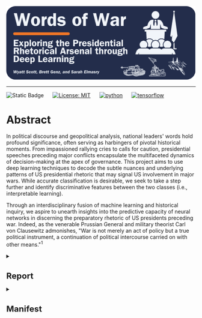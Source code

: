 <div align="center">
    <img src="images/logo.png">
</div>
<p align="center">

---

![Static Badge](https://img.shields.io/badge/Repo_Status%3A-Work_in_Progress-blue?style=flat&logo=data%3Aimage%2Fpng%3Bbase64%2CiVBORw0KGgoAAAANSUhEUgAAAC0AAAAiCAMAAAD8kqB9AAAClFBMVEUAAAD%2F%2F%2F%2FBYzTCysr2WxvyQRLnSibjUy3VZSLbQyvSjHHIjEX5%2F%2F%2F5%2B%2FvIz9D8%2F%2F%2F4WhryWRz3QBHxUR7ySh%2FxbBjsTiHwbxnnTCXVQiz96eTg4N%2Fd3dzL0tH0XDPFzc32SRv0UB%2F3WRr4XRn1SR32VBv1Uhz0TB71URz0QBDySh3%2FYAP4ZxT1YxnwXRz0ZxnvTh7vVR7yPhDxQhfrTB%2FcVCLfRSzUUCfdPCbLciPQOjLu8fHc5OXn5eT85uHj4uHY19bKt6%2F3WBv2Uhv0WS%2F1TSDyWjT0Sx33XBr3Vhv0Vxz3XRr3Xhr1Uhv0Ux30SRv0Whv3Yhn2Xhr0UhzzPg%2F2RBb0Tx7zPg%2FzPg7zUR33YxjyTh%2F7XgL6WQDxTh%2FwVB%2F3Pw%2FzPA3wTh7zYRv1aBntTCDxXhzrTx%2FwSh7oYCDxaxjuTiDmSyHsWR7rPxnoQiXnchrmehr%2B9%2FTs7%2FD%2B7unW2djQ19jm2dbHxcLKuLD3v6%2FJrKL1SRvvelv25ePBxML7aRfg7%2FbS5ezY7PDA1t32VBv2UBz0SR70QxT0QxT0QxT2VRv1VRz3Yhn1Sx34VRvyTB%2F1Sh71Rhj2Uhz2TBj3YRn3Yxn1RBb5ZBfxTB%2F2ZBn7Zgz4Zhj4QhPuWB30ZBrySR3yXhzvSyDvWRv3PxDvTR%2F0WRzyYhvyPQ32aRryahrvViDuYhnxQRPzbRrsRh%2FYXSPuchnrcxjRp5vqbEr5v6%2F0cU3wWDD849vQqqD3pI32n4b2moDfhmznlmTocVD0XjX5Vhrl5ubKtKvirZ%2FPpprTpZbWnI%2F8q3z2lnv4lHn5pXXwn27fhGrfgmjlkF%2F5klzmclPjcFD1bUn0Z0Ptd0H3bDb0VCr0WyT4WRn7YRf4PQvBMCeZAAAAs3RSTlMA%2FQj72VQnHBIPBgX%2B%2Fv78%2BKqajGI0LyolBv7%2B%2Fv79%2FPX09PTu287Cv7%2B1oqCTi394c1pONCIYFRINCv7%2B%2Fv7%2B%2Fv79%2Ffv39fHw7evp4uHS0M%2FMysXFwbq4s7Cwq6SimpGQgX59eHJoYFlRUElHRD8sGRX%2B%2Fv7%2B%2Fv7%2B%2Fv7%2B%2Fv38%2FPv6%2Bvn57u3p4%2BLd19bV0tLNzcrIwsC5trSnp6eioJ%2Bem5uVlZWRkIiDbmlcS0tEOTQjHZlkpy4AAAI7SURBVDjLYqAPyBHU0Y6NjZlvCuZxLp%2BtrR2jI5iOS7nWjX2nT1xQ5ARzuKdc3Xf%2BzDV%2Fdlyq2dt3NvHbqUhAzJ50vKWxzi0Pt1sSttRLM25bAWYbbXd0YDwVgcflEirH%2BHi2dpoBmVyhe%2BWtd7isBTLxGM4MNDyRQZKBdXtlKf%2FJCLzBwua%2BGWh4BzsDE8RoY%2FyhuGQLsz3%2F5USg0Y4yjHvCufCrZlPYLMuztYt9%2Bjk%2BXjs5Y0JRJAQ0nHFbiNthaaDRQD4RhlfdPsvHKyXHSjj%2BhfYz2xbVVtsw7tbkIqxaAmg4b3kFwmjChh%2BSgRhNGIi57iyTKS45YIRDHiAONMMvyjvw70Iz2hzOMs3kQDX8qI3UARRXc2duQJLXW4MsN%2FdS864QJiQBUb1cZHnTeQvFETwTxSNXkFxdoCdoguZ2wwDdjXDOguvqcKMLkwOEOTG8mh%2FpoysOM7xGBMrapM8SnIM1aDL8PGat4waxJFPZIe7V9fZNlcQRklYiagKB%2BqLcEJ74yqlKqklmeGLGyjjSU3laimiB%2BCrAoryVwkTMgYGHUzHIUjMDr1sNPso3BeLZcKpjMmfisEwTzErRiQpUVurXmNgm0Dtjjn7WsuRCDqAMWvj1%2BAWxsHgcdPJUnRwnst6CwVIsQ1ij28vpoAALS5Ca6mIU1aujVaINklp9s%2FMtkEQ52fKCneMN4tzDDNGcsmiCsIZzGoYLcxXVhNW1mNCFLZb6q2MrILO1%2BmZKYPMorlBlIBcAACpxj1lvNSqgAAAAAElFTkSuQmCC&labelColor=%23232D4B&color=%23E57200) &nbsp; &nbsp; &nbsp;[![License: MIT](https://img.shields.io/badge/License-MIT-yellow.svg)](https://opensource.org/licenses/MIT) &nbsp; &nbsp; &nbsp;[![python](https://img.shields.io/badge/Python-3.11-3776AB.svg?style=flat&logo=python&logoColor=white)](https://www.python.org) &nbsp; &nbsp; &nbsp;[![tensorflow](https://img.shields.io/badge/TensorFlow-1.13.1-FF6F00.svg?style=flat&logo=tensorflow)](https://www.tensorflow.org)

# Abstract

In political discourse and geopolitical analysis, national leaders' words hold profound significance, often serving as harbingers of pivotal historical moments. From impassioned rallying cries to calls for caution, presidential speeches preceding major conflicts encapsulate the multifaceted dynamics of decision-making at the apex of governance. This project aims to use deep learning techniques to decode the subtle nuances and underlying patterns of US presidential rhetoric that may signal US involvement in major wars. While accurate classification is desirable, we seek to take a step further and identify discriminative features between the two classes (i.e., interpretable learning).

Through an interdisciplinary fusion of machine learning and historical inquiry, we aspire to unearth insights into the predictive capacity of neural networks in discerning the preparatory rhetoric of US presidents preceding war. Indeed, as the venerable Prussian General and military theorist Carl von Clausewitz admonishes, "War is not merely an act of policy but a true political instrument, a continuation of political intercourse carried on with other means."<sup>1</sup>

<details>
<summary><h1 style="font-size: 22px;">Report</h1></summary>


## Table of Contents

<!--ts-->
   * [Introduction](#introduction)
   * [Methods](#methods)
   * [Literature Review](#literature-review)
      * [Datset](#dataset)
      * [Modeling Experiments](#modeling-experiments)
        * [MLP](#mlp)
        * [RNN with LSTM](#rnn-with-lstm)
        * [LSTM with Attention](#lstm-with-attention)
        * [BERT](#BERT)
      * [Test Performance](#test-performance)
   * [Conclusions](#conclusions)
   * [Sources](#sources)
<!--te-->

# Motivation
<a name="introduction"></a>

We aim to shed light on the interplay between the verbiage of national leaders and the inexorable currents of history that they set in motion. In addition to probing the efficacy of deep learning and natural language processing (NLP) while navigating the challenges inherent in the analysis of protracted textual corpora, we endeavor to examine how presidential rhetoric shapes, reflects and occasionally catalyzes the nation's trajectory toward pivotal global events. We aim to gauge the impact of leaders' orations on national decisions and international relations, furnishing novel insights and fresh perspectives on matters of global import.

Moreover, this interdisciplinary approach provides valuable tools for policymakers, historians, and the wider public. Deciphering the recurrent motifs within presidential addresses holds the potential to inform prognostication or influence forthcoming events, thereby exemplifying the enduring relevance of Clausewitzian principles in conjunction with contemporary technological innovations. In doing so, it bridges age-old theories with cutting-edge methodologies, fostering a more comprehensive understanding of how leaders adeptly frame their rhetoric to galvanize support for political endeavors. While impressive accuracy warrants attention and is important for a classification task as important as ours, we seek to make our model results interpretable; deep neural networks for classification are, to most, black boxes; we plan to use interpretable learning techniques to shed insight on how/why our models predict as they do.

# Literature Review
<a name="literature-review"></a>

NLP has significantly improved in recent years, with techniques available today for handling progressively larger text documents. For longer texts, several studies show that Recurrent Neural Networks (RNN), particularly gated variants like Long Short-Term Memory (LSTM)<sup>2</sup> and Gated Recurrent Unit (GRU)<sup>3</sup>, can capture patterns while retaining important contextual information.<sup>4,5</sup> However, LSTM and GRU structures are inefficient because they conduct recurrent operations at the token level, and research suggests these structures can suffer from vanishing gradients during backpropagation when used for longer sequences.<sup>6</sup>

Nevertheless, gated architectures are instrumental in capturing sequential dependencies in text data, yet their effectiveness in handling long-term dependencies relevant to long-text modeling tasks poses a challenge that researchers have addressed using attention mechanisms.<sup>7</sup> While attention mechanisms play a crucial role in enhancing predictive accuracy and model interpretability, addressing the challenge of handling long-term dependencies in text modeling tasks has led researchers to explore transformer-based architectures as a solution.<sup>8</sup>

Google's Bidirectional Encoder Representations from Transformers (BERT)<sup>9</sup> is one example of such a model, but myriad transformer-based architectures have emerged since Google released BERT. Despite impressive performance on a wide range of NLP tasks, these models still impose a length limitation on each input sequence, which most longer text documents far exceed. BERT's self-attention mechanism, for example, can process a maximum of 512 tokens. This requires careful preprocessing to circumvent maximum sequence length limitations; for example, researchers have explored employing truncation, chunking, etc.<sup>10</sup> Other newer approaches, like BigBird and Longformer, use sparse attention mechanisms with larger maximum token limits, and others explore fine-tuning BERT to work with longer text data, including ChunkBERT and BERT For Longer Texts (BELT).<sup>11,12</sup>

Research has shown that the structure of the BERT-based gated approaches, which use a fully connected encoding unit and apply the gate mechanism to update state memory, are computationally inefficient given the quadratic time complexity of applying self-attention in long-text modeling. A recent paper proposes addressing these issues using what the authors refer to as a Recurrent Attention Network (RAN).<sup>13</sup> The RAN model uses positional multi-head self-attention on local windows for dependency extraction and employs a Global Perception Cell (GPC) vector to propagate information across windows, concatenated with tokens in subsequent windows. The GPC vector acts as a window-level contextual representation and maintains long-distance memory, enhancing local and global understanding. Additionally, a memory review mechanism allows the GPC vector from the last window to serve as a document-level representation for classification tasks.

When it comes to interpretable learning, however, recent research suggests this technique may not provide much in terms of interpretability.<sup>14</sup> Researchers recently developed an approach called ProtoryNet, which makes predictions by finding the most similar prototype for each sentence in a sequence and feeding an RNN backbone with the proximity of each sentence of the corresponding active prototype. The RNN backbone then captures the temporal pattern of the prototypes, which the authors refer to as 'prototype trajectories.' These trajectories enable intuitive, find-grained interpretation of the RNN model's reasoning process.<sup>15</sup>

# Methods
<a name="methods"></a>

## Dataset
<a name="dataset"></a>

The data for this project comes from Joseph Lilleberg's Kaggle dataset, "United States Presidential Speeches," which Lilleberg scraped from The Miller Center at the University of Virginia.<sup>16</sup> We added a column to the Kaggle dataset that represents our binary categorical response variable (War), indicating whether the US entered a major war within one year of the president's speech. If the US entered a major war within one year of the president's speech, then the observation's value for the War variable is 1; if the US did not enter a major war within one year of the president's speech, that observation gets a 0 value for the War variable. We derived wars' start dates from the US Congressional Research Service.<sup>17</sup> 

This dataset provides a robust framework for a comprehensive exploration of presidential rhetoric. Including the 'Party' variable allows us to examine whether patterns exist in political affiliation and the content and tone of presidential speeches.

We perform some slight cleaning and preprocessing to set up the data for modeling. First, we checked for null values and found one missing transcript for a speech delivered by Thomas Jefferson on Nov. 8, 1808; we found the transcript via the Miller Center and added it to the dataset. Next, because the first war we consider (First Barbary War) started in 1801, we filter the dataset to speeches dated after 1800.

Several transcripts end with the president's signature; we remove the signature text from the transcripts column given that the president is identifiable from the president column and that text is not important for our modeling purposes. The transcripts also contain instances of long integers and floating point numbers when a president describes various treasury and debt statistics, for example. We remove floating point numbers and integers from the transcripts. Additionally, we convert the transcripts to lowercase and remove punctuation.

After cleaning the data and adding our response variable, the dataset contains 964 observations and exhibits significant class imbalance. There are 883 observations classified as War = 0 and 81 observations classified as War = 1; roughly 92% of the speeches were not delivered within one year of the US entering a major war. We use the Synthetic Minority Over-sampling Technique (SMOTE) to balance the classes, and, as the authors suggest, we combine SMOTE with random undersampling of the majority class.<sup>18</sup> We combine these transformations into a single pipeline.

## Experiments
<a name="modeling-experiments"></a>

TBD

### MLP
<a name="mlp"></a>

TBD

<div align="center">
    <img src="images/mlp.png">
</div>
<p align="center">

### RNN with LSTM
<a name="rnn-with-lstm"></a>

TBD

<div align="center">
    <img src="images/rnn_lstm.png">
</div>
<p align="center">

### LSTM with Attention
<a name="lstm-with-attention"></a>

TBD

<div align="center">
    <img src="images/lstm_attn.png">
</div>
<p align="center">

### BERT
<a name="BERT"></a>

TBD

<div align="center">
    <img src="images/bert.png">
</div>
<p align="center">

## Test Performance
<a name="test-performance"></a>

<div align="center">
    <img src="images/model_comp.png">
</div>
<p align="center">


# Conclusions
<a name="conclusions"></a>

TBD

<details>
<summary><h2 style="font-size: 18px;">Sources</h2></summary>
<a name="sources"></a>

[1]: von Clausewitz, C. (1997). On War (J. J. Graham, Trans.). Wordsworth Editions.

[2]: Sepp Hochreiter and Jurgen Schmidhuber. (1997). Long Short-Term Memory. Neural Computation 9, no. 8, pp. 1735-1780. See also Hasim Sak et al. (2014). Long Short-Term Memory Based Recurrent Neural Network Architectures for Large Vocabulary Speech Recognition. ArXiv 1402.1128v1.

[3]: Kyunghyun Cho et al. (2014). Learning Phrase Representations Using RNN Encoder-Decoder for Statistical Machine Translation. Proceedings of the 2014 Conference on Empirical Methods in Natural Language Processing, pp. 1724-1734.

[4]: Zhou, Chunting, Chonglin Sun, Zhiyuan Liu and F. Lau. (2015). A C-LSTM Neural Network for Text Classification. ArXiv abs/1511.08630.

[5]: Hassan, Abdalraouf and Ausif Mahmood. (2018). Convolutional Recurrent Deep Learning Model for Sentence Classification. IEEE Access 6, pp. 13949-13957.

[6]: DeLesley Hutchins et al. (2022). Block-Recurrent Transformers. ArXiv 2203.07852v3.

[7]: Dzmitry Bahdanau et al. (2014). Neural Machine Translation by Jointly Learning to Align and Translate. ArXiv 1409.0473.

[8]: Ashish Vaswani et al. (2017). Attention is All You Need. Proceedings of the 31st International Conference on Neural Information Processing Systems, pp. 6000-6010.

[9]: Jacob Devlin et al. (2019). BERT: Pre-Training of Deep Bidirectional Transformers for Language Understanding. Proceedings of the 2018 Conference of the North American Chapter of the Association for Computational Linguistics: Human Language Tchnologies 1.

[10]: Zican Dong et al. (2022). A Survey on Long Text Modeling with Transformers. ArXiv 2302.14502v1. See also Park et al. (2022). Efficient Classification of Long Documents Using Transformers. ArXiv 2203.11258v1.

[11]: Aman Jaiswal and Evangelos Milios. (2023). Breaking the Token Barrier: Chunking and Convolution for Efficient Longer Text Classification with BERT. ArXiv 2310.2055av1.

[12]: Michal Brzozowski. (2023). Fine-tuning BERT model for arbitrarily long texts Part 1. MIM AI. https://www.mim.ai/fine-tuning-bert-model-for-arbitrarily-long-texts-part-1/. See also Michal Brzozowski. (2023). Fine-tuning BERT model for arbitrarily long texts, Part 2. MIM AI. https://www.mim.ai/fine-tuning-bert-model-for-arbitrarily-long-texts-part-2/. For technical documentation, see Michal Brzozowski and Marek Wachnicki. (2023). Welcome to BELT (BERT For Longer Texts)'s documentation. MIM AI. https://mim-solutions.github.io/bert_for_longer_texts/. 

[13]: Xianming Li et al. (2023). Recurrent Attention Networks for Long-text Modeling. Findings of the Association for Computational Linguistics (ACL), pp. 3006-3019.

[14]: Sarthak Jain and Byron C. Wallace. (2019). Attention is not Explanation. ArXiv 1902.10186v3.

[15]: Dat Hong et al. (2023). ProtoryNet - Interpretable Text Classification Via Prototype Trajectories. Journal of Machine Learning Research 24, pp. 1-39.

[16]: Lilleberg, J. (2020). United States presidential speeches. Kaggle. https://www.kaggle.com/datasets/littleotter/united-states-presidential-speeches; Data scraped from The Miller Center at the University of Virginia, https://millercenter.org/the-presidency/presidential-speeches.

[17]: Barbara Salazar Torreon and Carly A. Miller, US Congressional Research Service. (2024). U.S. Periods of War and Dates of Recent Conflicts, available at https://sgp.fas.org/crs/natsec/RS21405.pdf.

[18]: Nitesh V. Chawla et al. (2002). SMOTE: Synthetic Minority Over-sampling Technique. Journal of Artificial Intelligence 16, pp. 321-357.

</details>
</details>
<details>
<summary><h1 style="font-size: 22px;">Manifest</h1></summary>
  
<details>
<summary>Python Module Files (helper functions, classes)</summary>
  
### [`BertSeqVect.py`](https://github.com/WD-Scott/WordsofWar/blob/main/Python_Modules/BertSeqVect.py)

This Python module file includes the `BertSequenceVectorizer` class, which we designed to convert input text into vector representations using a pre-trained the Bidirectional Encoder Representations from Transformers (BERT) model.

  * Features:
    
    **BERT-based Vectorization**: Utilizes a pre-trained BERT model to generate vector representations of input text.
    
    **Tokenization**: Employs the BERT tokenizer to tokenize input text before vectorization.
    
    **Customizable Sequence Length**: Allows customization of the maximum length of input sequences for vectorization.
 
  * Usage
    
    Upon instantiation of the `BertSequenceVectorizer` object, the class automatically loads a pre-trained BERT model (bert-base-uncased by default) and its corresponding tokenizer, specifying the maximum length of input sequences for vectorization.

### [`plot_history.py`](https://github.com/WD-Scott/WordsofWar/blob/main/Python_Modules/plot_history.py)

This Python module file contains a helper function for plotting model history (accuracy, validation accuracy, loss, and validation loss).
    
</details>
<br>
<details>
<summary>Jupyter Notebooks</summary>

### [`Cleaning_Data.ipynb`](https://github.com/WD-Scott/WordsofWar/blob/main/Jupyter_Notebooks/Cleaning_Data.ipynb)

The Jupyter Notebook contains the code we used to clean the input data (speeches.csv) and set up the training, testing, and validation sets. In this notebook, we use the pre-trained BERT model and vectorizer (see BertSeqVect.py) to tokenize and vectorize the text data.

### [`EDA.ipynb`](https://github.com/WD-Scott/WordsofWar/blob/main/Jupyter_Notebooks/EDA.ipynb)

This Jupyter Notebook contains code and visualizations from our exploratory data analysis.

### [`Modeling.ipynb`](https://github.com/WD-Scott/WordsofWar/blob/main/Jupyter_Notebooks/Modeling.ipynb)

This Jupyter Notebook contains our code for the modeling experiments. We experiment with three models: (1) MLP, (2) gated RNN (LSTM), (3) the same second model but with Attention mechanisms, and (4) a pre-trained BERT model. After developing these models, we use the third approach to begin exploring various ways to perform interpretable learning to discern how the model differentiates the two classes.
</details>
<br>
<details>
<summary>Data Files</summary>

### [`Speeches_War_Clean.csv`](https://github.com/WD-Scott/WordsofWar/blob/main/Data_Files/Speeches_War_Clean.csv)

This file contains the cleaned data that we use for modeling.

### [`presidential_speeches.csv`](https://github.com/WD-Scott/WordsofWar/blob/main/Data_Files/presidential_speeches.csv)

This file contains the original source data.

### [`X_test.csv`](https://github.com/WD-Scott/WordsofWar/blob/main/Data_Files/X_test.csv)

This file contains the testing features (the vector representations of the input text).

### [`X_train.csv`](https://github.com/WD-Scott/WordsofWar/blob/main/Data_Files/X_train.csv)

This file contains the training features (the vector representations of the input text).

### [`X_val.csv`](https://github.com/WD-Scott/WordsofWar/blob/main/Data_Files/X_val.csv)

This file contains the validation features (the vector representations of the input text).

### [`y_test.csv`](https://github.com/WD-Scott/WordsofWar/blob/main/Data_Files/y_test.csv)

This file contains the testing labels (binary response variable 'War').

### [`y_train.csv`](https://github.com/WD-Scott/WordsofWar/blob/main/Data_Files/y_train.csv)

This file contains the training labels (binary response variable 'War').

### [`y_val.csv`](https://github.com/WD-Scott/WordsofWar/blob/main/Data_Files/y_val.csv)

This file contains the validation labels (binary response variable 'War').
</details>
</details>
